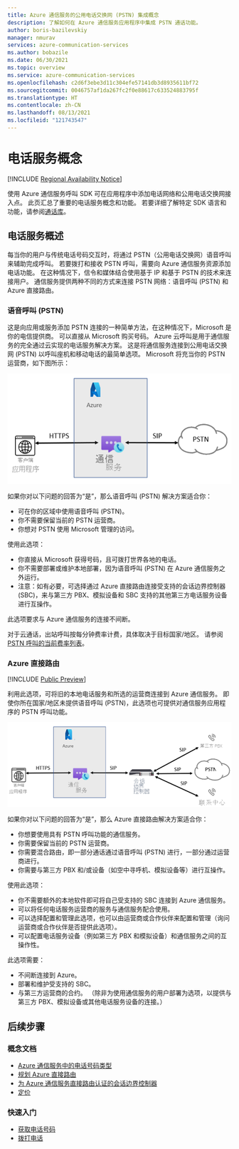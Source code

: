 ```yaml
---
title: Azure 通信服务的公用电话交换网 (PSTN) 集成概念
description: 了解如何在 Azure 通信服务应用程序中集成 PSTN 通话功能。
author: boris-bazilevskiy
manager: nmurav
services: azure-communication-services
ms.author: bobazile
ms.date: 06/30/2021
ms.topic: overview
ms.service: azure-communication-services
ms.openlocfilehash: c2d6f3ebe3d11c304efe57141db3d8935611bf72
ms.sourcegitcommit: 0046757af1da267fc2f0e88617c633524883795f
ms.translationtype: HT
ms.contentlocale: zh-CN
ms.lasthandoff: 08/13/2021
ms.locfileid: "121743547"
---
```

# <a name="telephony-concepts"></a>电话服务概念

[!INCLUDE [Regional Availability Notice](../../includes/regional-availability-include.md)]

使用 Azure 通信服务呼叫 SDK 可在应用程序中添加电话网络和公用电话交换网接入点。 此页汇总了重要的电话服务概念和功能。 若要详细了解特定 SDK 语言和功能，请参阅[通话库](../../quickstarts/voice-video-calling/calling-client-samples.md)。

## <a name="overview-of-telephony"></a>电话服务概述
每当你的用户与传统电话号码交互时，将通过 PSTN（公用电话交换网）语音呼叫来辅助完成呼叫。 若要拨打和接收 PSTN 呼叫，需要向 Azure 通信服务资源添加电话功能。 在这种情况下，信令和媒体结合使用基于 IP 和基于 PSTN 的技术来连接用户。 通信服务提供两种不同的方式来连接 PSTN 网络：语音呼叫 (PSTN) 和 Azure 直接路由。

### <a name="voice-calling-pstn"></a>语音呼叫 (PSTN)

这是向应用或服务添加 PSTN 连接的一种简单方法，在这种情况下，Microsoft 是你的电信提供商。 可以直接从 Microsoft 购买号码。 Azure 云呼叫是用于通信服务的完全通过云实现的电话服务解决方案。 这是将通信服务连接到公用电话交换网 (PSTN) 以呼叫座机和移动电话的最简单选项。 Microsoft 将充当你的 PSTN 运营商，如下图所示：

![语音呼叫 (PSTN) 图表。](../media/telephony-concept/azure-calling-diagram.png)

如果你对以下问题的回答为“是”，那么语音呼叫 (PSTN) 解决方案适合你：
- 可在你的区域中使用语音呼叫 (PSTN)。
- 你不需要保留当前的 PSTN 运营商。
- 你想对 PSTN 使用 Microsoft 管理的访问。

使用此选项：
- 你直接从 Microsoft 获得号码，且可拨打世界各地的电话。
- 你不需要部署或维护本地部署，因为语音呼叫 (PSTN) 在 Azure 通信服务之外运行。
- 注意：如有必要，可选择通过 Azure 直接路由连接受支持的会话边界控制器 (SBC)，来与第三方 PBX、模拟设备和 SBC 支持的其他第三方电话服务设备进行互操作。

此选项要求与 Azure 通信服务的连接不间断。  

对于云通话，出站呼叫按每分钟费率计费，具体取决于目标国家/地区。 请参阅 [PSTN 呼叫的当前费率列表](https://github.com/Azure/Communication/blob/master/pricing/communication-services-pstn-rates.csv)。

### <a name="azure-direct-routing"></a>Azure 直接路由

[!INCLUDE [Public Preview](../../includes/public-preview-include-document.md)]

利用此选项，可将旧的本地电话服务和所选的运营商连接到 Azure 通信服务。 即使你所在国家/地区未提供语音呼叫 (PSTN)，此选项也可提供对通信服务应用程序的 PSTN 呼叫功能。 

![Azure 直接路由图表。](../media/telephony-concept/sip-interface-diagram.png)

如果你对以下问题的回答为“是”，那么 Azure 直接路由解决方案适合你：

- 你想要使用具有 PSTN 呼叫功能的通信服务。
- 你需要保留当前的 PSTN 运营商。
- 你需要混合路由，即一部分通话通过语音呼叫 (PSTN) 进行，一部分通过运营商进行。
- 你需要与第三方 PBX 和/或设备（如空中寻呼机、模拟设备等）进行互操作。

使用此选项：

- 你不需要额外的本地软件即可将自己受支持的 SBC 连接到 Azure 通信服务。
- 可以将任何电话服务运营商的服务与通信服务配合使用。
- 可以选择配置和管理此选项，也可以由运营商或合作伙伴来配置和管理（询问运营商或合作伙伴是否提供此选项）。
- 可以配置电话服务设备（例如第三方 PBX 和模拟设备）和通信服务之间的互操作性。

此选项需要：

- 不间断连接到 Azure。
- 部署和维护受支持的 SBC。
- 与第三方运营商的合约。 （除非为使用通信服务的用户部署为选项，以提供与第三方 PBX、模拟设备或其他电话服务设备的连接。）

## <a name="next-steps"></a>后续步骤

### <a name="conceptual-documentation"></a>概念文档

- [Azure 通信服务中的电话号码类型](./plan-solution.md)
- [规划 Azure 直接路由](./direct-routing-infrastructure.md)
- [为 Azure 通信服务直接路由认证的会话边界控制器](./certified-session-border-controllers.md)
- [定价](../pricing.md)

### <a name="quickstarts"></a>快速入门

- [获取电话号码](../../quickstarts/telephony-sms/get-phone-number.md)
- [拨打电话](../../quickstarts/voice-video-calling/pstn-call.md)
